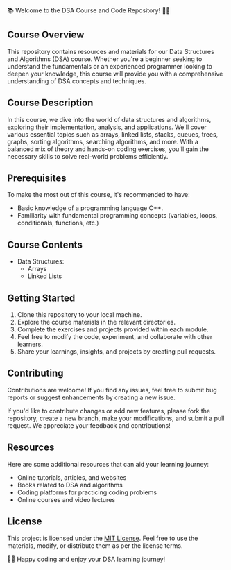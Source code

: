📚 Welcome to the DSA Course and Code Repository! 🧑‍💻

## Course Overview

This repository contains resources and materials for our Data Structures and Algorithms (DSA) course. Whether you're a beginner seeking to understand the fundamentals or an experienced programmer looking to deepen your knowledge, this course will provide you with a comprehensive understanding of DSA concepts and techniques.

## Course Description

In this course, we dive into the world of data structures and algorithms, exploring their implementation, analysis, and applications. We'll cover various essential topics such as arrays, linked lists, stacks, queues, trees, graphs, sorting algorithms, searching algorithms, and more. With a balanced mix of theory and hands-on coding exercises, you'll gain the necessary skills to solve real-world problems efficiently.

## Prerequisites

To make the most out of this course, it's recommended to have:

- Basic knowledge of a programming language C++.
- Familiarity with fundamental programming concepts (variables, loops, conditionals, functions, etc.)

## Course Contents

- Data Structures:
  - Arrays
  - Linked Lists

## Getting Started

1. Clone this repository to your local machine.
2. Explore the course materials in the relevant directories.
3. Complete the exercises and projects provided within each module.
4. Feel free to modify the code, experiment, and collaborate with other learners.
5. Share your learnings, insights, and projects by creating pull requests.

## Contributing

Contributions are welcome! If you find any issues, feel free to submit bug reports or suggest enhancements by creating a new issue.

If you'd like to contribute changes or add new features, please fork the repository, create a new branch, make your modifications, and submit a pull request. We appreciate your feedback and contributions!

## Resources

Here are some additional resources that can aid your learning journey:

- Online tutorials, articles, and websites
- Books related to DSA and algorithms
- Coding platforms for practicing coding problems
- Online courses and video lectures

## License

This project is licensed under the [MIT License](LICENSE). Feel free to use the materials, modify, or distribute them as per the license terms.

👩‍💻 Happy coding and enjoy your DSA learning journey!
